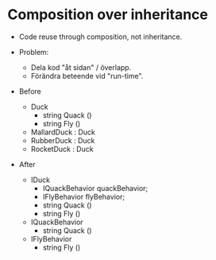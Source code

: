 Composition over inheritance
============================

- Code reuse through composition, not inheritance.

- Problem:
  - Dela kod "åt sidan" / överlapp.
  - Förändra beteende vid "run-time".

- Before
  - Duck
    * string Quack ()
    * string Fly ()
  - MallardDuck : Duck
  - RubberDuck : Duck
  - RocketDuck : Duck

- After
  - IDuck
    * IQuackBehavior quackBehavior;
    * IFlyBehavior flyBehavior;
    * string Quack ()
    * string Fly ()
  - IQuackBehavior
    * string Quack ()
  - IFlyBehavior
    * string Fly ()

